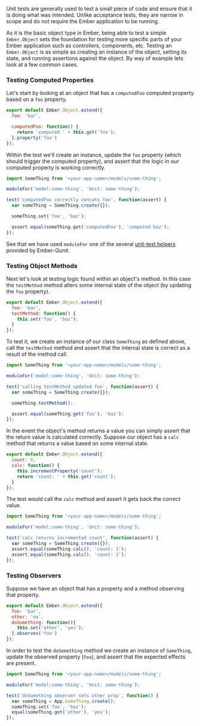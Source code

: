 Unit tests are generally used to test a small piece of code and ensure that it
is doing what was intended. Unlike acceptance tests, they are narrow in scope
and do not require the Ember application to be running.

As it is the basic object type in Ember, being able to test a simple
`Ember.Object` sets the foundation for testing more specific parts of your
Ember application such as controllers, components, etc. Testing an `Ember.Object`
is as simple as creating an instance of the object, setting its state, and
running assertions against the object. By way of example lets look at a few
common cases.

### Testing Computed Properties

Let's start by looking at an object that has a `computedFoo` computed property
based on a `foo` property.

```javascript {data-filename=app/models/some-thing.js}
export default Ember.Object.extend({
  foo: 'bar',

  computedFoo: function() {
    return 'computed ' + this.get('foo');
  }.property('foo')
});
```

Within the test we'll create an instance, update the `foo` property (which
should trigger the computed property), and assert that the logic in our
computed property is working correctly.

```javascript {data-filename=tests/unit/models/some-thing-test.js}
import SomeThing from '<your-app-name>/models/some-thing';

moduleFor('model:some-thing', 'Unit: some-thing');

test('computedFoo correctly concats foo', function(assert) {
  var someThing = SomeThing.create({});

  someThing.set('foo', 'baz');

  assert.equal(someThing.get('computedFoo'), 'computed baz');
});
```

See that we have used `moduleFor` one of the several [unit-test helpers](../unit-test-helpers) provided
by Ember-Qunit.

### Testing Object Methods

Next let's look at testing logic found within an object's method. In this case
the `testMethod` method alters some internal state of the object (by updating
the `foo` property).

```javascript {data-filename=app/models/some-thing.js}
export default Ember.Object.extend({
  foo: 'bar',
  testMethod: function() {
    this.set('foo', 'baz');
  }
});
```

To test it, we create an instance of our class `SomeThing` as defined above, 
call the `testMethod` method and assert that the internal state is correct as a 
result of the method call.

```javascript {data-filename=tests/unit/models/some-thing-test.js}
import SomeThing from '<your-app-name>/models/some-thing';

moduleFor('model:some-thing', 'Unit: some-thing');

test('calling testMethod updated foo', function(assert) {
  var someThing = SomeThing.create({});

  someThing.testMethod();

  assert.equal(someThing.get('foo'), 'baz');
});
```

In the event the object's method returns a value you can simply assert that the
return value is calculated correctly. Suppose our object has a `calc` method
that returns a value based on some internal state.

```javascript {data-filename=app/models/some-thing.js}
export default Ember.Object.extend({
  count: 0,
  calc: function() {
    this.incrementProperty('count');
    return 'count: ' + this.get('count');
  }
});
```

The test would call the `calc` method and assert it gets back the correct value.

```javascript {data-filename=tests/unit/models/some-thing-test.js}
import SomeThing from '<your-app-name>/models/some-thing';

moduleFor('model:some-thing', 'Unit: some-thing');

test('calc returns incremented count', function(assert) {
  var someThing = SomeThing.create({});
  assert.equal(someThing.calc(), 'count: 1');
  assert.equal(someThing.calc(), 'count: 2');
});
```

### Testing Observers

Suppose we have an object that has a property and a method observing that property.

```javascript {data-filename=app/models/some-thing.js}
export default Ember.Object.extend({
  foo: 'bar',
  other: 'no',
  doSomething: function(){
    this.set('other', 'yes');
  }.observes('foo')
});
```

In order to test the `doSomething` method we create an instance of `SomeThing`,
update the observed property (`foo`), and assert that the expected effects are present.

```javascript {data-filename=tests/unit/models/some-thing-test.js}
import SomeThing from '<your-app-name>/models/some-thing';

moduleFor('model:some-thing', 'Unit: some-thing');

test('doSomething observer sets other prop', function() {
  var someThing = App.SomeThing.create();
  someThing.set('foo', 'baz');
  equal(someThing.get('other'), 'yes');
});
```

